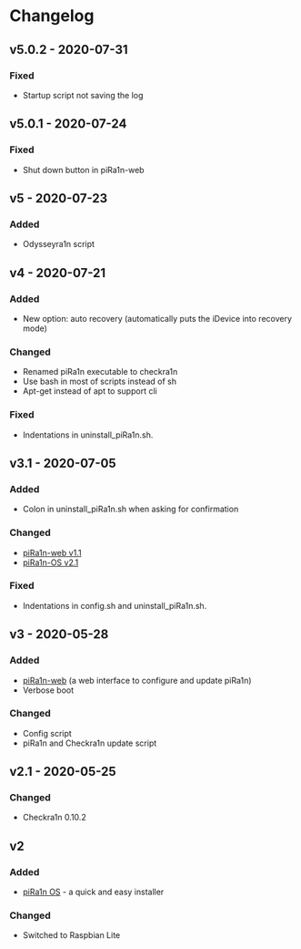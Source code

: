 # Changelog

## v5.0.2 - 2020-07-31
### Fixed
- Startup script not saving the log

## v5.0.1 - 2020-07-24
### Fixed
- Shut down button in piRa1n-web

## v5 - 2020-07-23
### Added
- Odysseyra1n script

## v4 - 2020-07-21
### Added
- New option: auto recovery (automatically puts the iDevice into recovery mode)
### Changed
- Renamed piRa1n executable to checkra1n
- Use bash in most of scripts instead of sh
- Apt-get instead of apt to support cli
### Fixed
- Indentations in uninstall_piRa1n.sh.

## v3.1 - 2020-07-05
### Added
- Colon in uninstall_piRa1n.sh when asking for confirmation
### Changed
- [piRa1n-web v1.1](https://github.com/raspberryenvoie/piRa1n-web)
- [piRa1n-OS v2.1](https://github.com/raspberryenvoie/piRa1n-OS)
### Fixed
- Indentations in config.sh and uninstall_piRa1n.sh.

## v3 - 2020-05-28
### Added
- [piRa1n-web](https://github.com/raspberryenvoie/piRa1n-web) (a web interface to configure and update piRa1n)
- Verbose boot
### Changed
- Config script
- piRa1n and Checkra1n update script

## v2.1 - 2020-05-25
### Changed
- Checkra1n 0.10.2

## v2
### Added
- [piRa1n OS](https://github.com/raspberryenvoie/piRa1n-OS) - a quick and easy installer
### Changed
- Switched to Raspbian Lite
